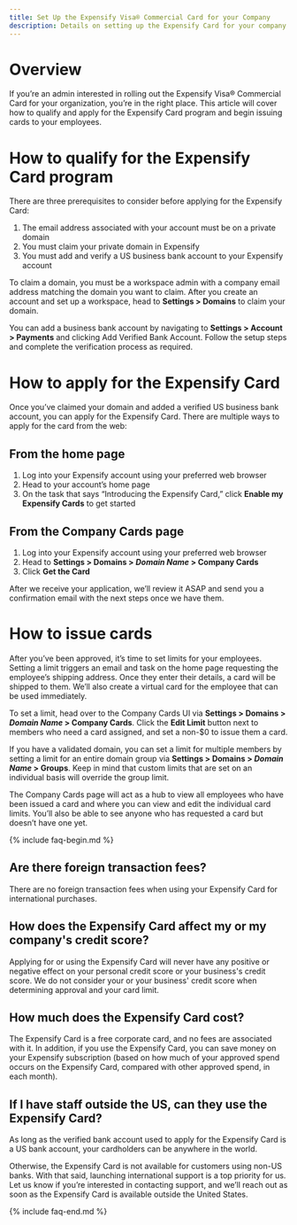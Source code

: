 ```yaml
---
title: Set Up the Expensify Visa® Commercial Card for your Company
description: Details on setting up the Expensify Card for your company as an admin
---
```

# Overview

If you’re an admin interested in rolling out the Expensify Visa® Commercial Card for your organization, you’re in the right place. This article will cover how to qualify and apply for the Expensify Card program and begin issuing cards to your employees. 

# How to qualify for the Expensify Card program

There are three prerequisites to consider before applying for the Expensify Card:

1. The email address associated with your account must be on a private domain
2. You must claim your private domain in Expensify
3. You must add and verify a US business bank account to your Expensify account
   
To claim a domain, you must be a workspace admin with a company email address matching the domain you want to claim. After you create an account and set up a workspace, head to **Settings > Domains** to claim your domain.

You can add a business bank account by navigating to **Settings > Account > Payments** and clicking Add Verified Bank Account. Follow the setup steps and complete the verification process as required.

# How to apply for the Expensify Card

Once you’ve claimed your domain and added a verified US business bank account, you can apply for the Expensify Card. There are multiple ways to apply for the card from the web:

## From the home page

1. Log into your Expensify account using your preferred web browser
2. Head to your account’s home page
3. On the task that says “Introducing the Expensify Card,” click **Enable my Expensify Cards** to get started

## From the Company Cards page

1. Log into your Expensify account using your preferred web browser
2. Head to **Settings > Domains > _Domain Name_ > Company Cards**
3. Click **Get the Card**

After we receive your application, we’ll review it ASAP and send you a confirmation email with the next steps once we have them.

# How to issue cards

After you’ve been approved, it’s time to set limits for your employees. Setting a limit triggers an email and task on the home page requesting the employee’s shipping address. Once they enter their details, a card will be shipped to them. We’ll also create a virtual card for the employee that can be used immediately.

To set a limit, head over to the Company Cards UI via **Settings > Domains > _Domain Name_ > Company Cards**. Click the **Edit Limit** button next to members who need a card assigned, and set a non-$0 to issue them a card.

If you have a validated domain, you can set a limit for multiple members by setting a limit for an entire domain group via **Settings > Domains > _Domain Name_ > Groups**. Keep in mind that custom limits that are set on an individual basis will override the group limit.

The Company Cards page will act as a hub to view all employees who have been issued a card and where you can view and edit the individual card limits. You’ll also be able to see anyone who has requested a card but doesn’t have one yet.

{% include faq-begin.md %}

## Are there foreign transaction fees?

There are no foreign transaction fees when using your Expensify Card for international purchases.

## How does the Expensify Card affect my or my company's credit score?

Applying for or using the Expensify Card will never have any positive or negative effect on your personal credit score or your business's credit score. We do not consider your or your business' credit score when determining approval and your card limit.

## How much does the Expensify Card cost?

The Expensify Card is a free corporate card, and no fees are associated with it. In addition, if you use the Expensify Card, you can save money on your Expensify subscription (based on how much of your approved spend occurs on the Expensify Card, compared with other approved spend, in each month).

## If I have staff outside the US, can they use the Expensify Card?

As long as the verified bank account used to apply for the Expensify Card is a US bank account, your cardholders can be anywhere in the world.

Otherwise, the Expensify Card is not available for customers using non-US banks. With that said, launching international support is a top priority for us. Let us know if you’re interested in contacting support, and we’ll reach out as soon as the Expensify Card is available outside the United States.

{% include faq-end.md %}
